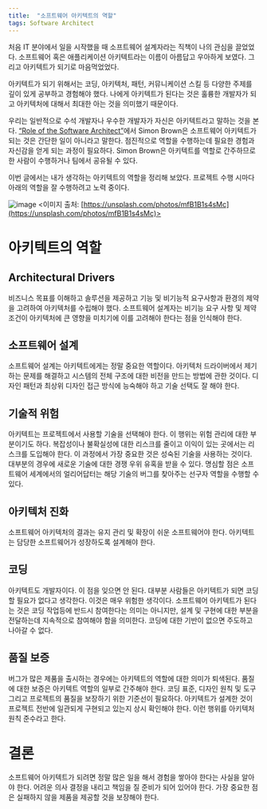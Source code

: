 ```yaml
---
title:  "소프트웨어 아키텍트의 역할"
tags: Software Architect
---
```

처음 IT 분야에서 일을 시작했을 때 소프트웨어 설계자라는 직책이 나의 관심을 끌었었다. 소프트웨어 혹은 애플리케이션 아키텍트라는 이름이 아름답고 우아하게 보였다. 그리고 아키텍트가 되기로 마음먹었었다.

아키텍트가 되기 위해서는 코딩, 아키텍처, 패턴, 커뮤니케이션 스킬 등 다양한 주제를 깊이 있게 공부하고 경험해야 했다. 나에게 아키텍트가 된다는 것은 훌륭한 개발자가 되고 아키텍처에 대해서 최대한 아는 것을 의미했기 때문이다.

우리는 일반적으로 수석 개발자나 우수한 개발자가 자신은 아키텍트라고 말하는 것을 본다.  [“Role of the Software Architect”](https://www.infoq.com/podcasts/simon-brown-architecture/)에서 Simon Brown은 소프트웨어 아키텍트가 되는 것은 간단한 일이 아니라고 말한다. 점진적으로 역할을 수행하는데 필요한 경험과 자신감을 얻게 되는 과정이 필요하다. Simon Brown은 아키텍트를 역할로 간주하므로 한 사람이 수행하거나 팀에서 공유될 수 있다.

이번 글에서는 내가 생각하는 아키텍트의 역할을 정리해 보았다. 프로젝트 수행 시마다 아래의 역할을 잘 수행하려고 노력 중이다.

![image](https://user-images.githubusercontent.com/111643/193982048-2e99a7da-bf63-40be-916e-d3d418420e71.png)
<이미지 출처: [https://unsplash.com/photos/mfB1B1s4sMc](https://unsplash.com/photos/mfB1B1s4sMc)>

# 아키텍트의 역할
## Architectural Drivers
비즈니스 목표를 이해하고 솔루션을 제공하고 기능 및 비기능적 요구사항과 환경의 제약을 고려하여 아키텍처를 수립해야 했다. 소프트웨어 설계자는 비기능 요구 사항 및 제약 조건이 아키텍처에 큰 영향을 미치기에 이를 고려해야 한다는 점을 인식해야 한다.

## 소프트웨어 설계
소프트웨어 설계는 아키텍트에게는 정말 중요한 역할이다. 아키텍처 드라이버에서 제기하는 문제를 해결하고 시스템의 전체 구조에 대한 비전을 만드는 방법에 관한 것이다. 디자인 패턴과 최상위 디자인 접근 방식에 능숙해야 하고 기술 선택도 잘 해야 한다.

## 기술적 위험
아키텍트는 프로젝트에서 사용할 기술을 선택해야 한다. 이 행위는 위험 관리에 대한 부분이기도 하다. 복잡성이나 불확실성에 대한 리스크를 줄이고 이익이 있는 곳에서는 리스크를 도입해야 한다. 이 과정에서 가장 중요한 것은 성숙된 기술을 사용하는 것이다. 대부분의 경우에 새로운 기술에 대한 경쟁 우위 유혹을 받을 수 있다. 명심할 점은 소프트웨어 세계에서의 얼리어답터는 해당 기술의 버그를 찾아주는 선구자 역할을 수행할 수 있다.

## 아키텍처 진화
소프트웨어 아키텍처의 결과는 유지 관리 및 확장이 쉬운 소프트웨어야 한다. 아키텍트는 담당한 소프트웨어가 성장하도록 설계해야 한다. 

## 코딩
아키텍트도 개발자이다. 이 점을 잊으면 안 된다. 대부분 사람들은 아키텍트가 되면 코딩할 필요가 없다고 생각한다. 이것은 매우 위험한 생각이다. 소프트웨어 아키텍트가 된다는 것은 코딩 작업등에 반드시 참여한다는 의미는 아니지만, 설계 및 구현에 대한 부분을 전달하는데 지속적으로 참여해야 함을 의미한다. 코딩에 대한 기반이 없으면 주도하고 나아갈 수 없다.

## 품질 보증
버그가 많은 제품을 출시하는 경우에는 아키텍트의 역할에 대한 의미가 퇴색된다. 품질에 대한 보증은 아키텍트 역할의 일부로 간주해야 한다. 코딩 표준, 디자인 원칙 및 도구 그리고 프로젝트의 품질을 보장하기 위한 기준선이 필요하다. 아키텍트가 설계한 것이 프로젝트 전반에 일관되게 구현되고 있는지 상시 확인해야 한다. 이런 행위를 아키텍처 원칙 준수라고 한다.

# 결론
소프트웨어 아키텍트가 되려면 정말 많은 일을 해서 경험을 쌓아야 한다는 사실을 알아야 한다. 어려운 의사 결정을 내리고 책임을 질 준비가 되어 있어야 한다. 가장 중요한 점은 실패하지 않을 제품을 제공할 것을 보장해야 한다.
